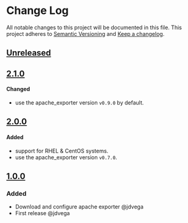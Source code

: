 # Change Log

All notable changes to this project will be documented in this file.
This project adheres to [Semantic Versioning](http://semver.org/) and [Keep a changelog](https://github.com/olivierlacan/keep-a-changelog).

## [Unreleased](https://github.com/Xat59/ansible-role-apache_exporter/tree/develop)

## [2.1.0](https://github.com/Xat59/ansible-role-apache_exporter/tree/2.1.0)

#### Changed

- use the apache_exporter version `v0.9.0` by default.

## [2.0.0](https://github.com/Xat59/ansible-role-apache_exporter/tree/2.0.0)

#### Added

- support for RHEL & CentOS systems.
- use the apache_exporter version `v0.7.0`.

## [1.0.0](https://github.com/Xat59/ansible-role-apache_exporter/tree/1.0.0)

### Added

- Download and configure apache exporter @jdvega
- First release @jdvega
